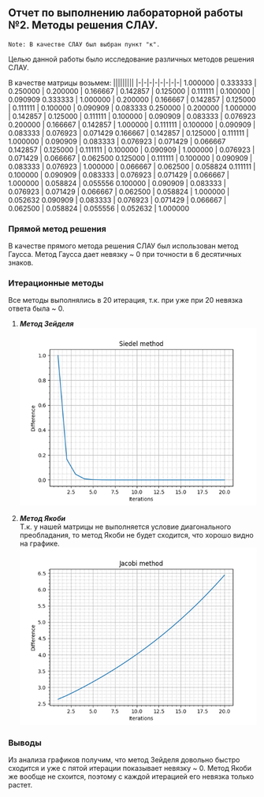 ## Отчет по выполнению лабораторной работы №2. Методы решения СЛАУ.
    Note: В качестве СЛАУ был выбран пункт "к".

Целью данной работы было исследование различных методов решения СЛАУ. 

В качестве матрицы возьмем:
|||||||||
|-|-|-|-|-|-|-|-|
1.000000 | 0.333333 | 0.250000 | 0.200000 | 0.166667 | 0.142857 | 0.125000 | 0.111111 | 0.100000 | 0.090909 
0.333333 | 1.000000 | 0.200000 | 0.166667 | 0.142857 | 0.125000 | 0.111111 | 0.100000 | 0.090909 | 0.083333 
0.250000 | 0.200000 | 1.000000 | 0.142857 | 0.125000 | 0.111111 | 0.100000 | 0.090909 | 0.083333 | 0.076923 
0.200000 | 0.166667 | 0.142857 | 1.000000 | 0.111111 | 0.100000 | 0.090909 | 0.083333 | 0.076923 | 0.071429 
0.166667 | 0.142857 | 0.125000 | 0.111111 | 1.000000 | 0.090909 | 0.083333 | 0.076923 | 0.071429 | 0.066667 
0.142857 | 0.125000 | 0.111111 | 0.100000 | 0.090909 | 1.000000 | 0.076923 | 0.071429 | 0.066667 | 0.062500 
0.125000 | 0.111111 | 0.100000 | 0.090909 | 0.083333 | 0.076923 | 1.000000 | 0.066667 | 0.062500 | 0.058824 
0.111111 | 0.100000 | 0.090909 | 0.083333 | 0.076923 | 0.071429 | 0.066667 | 1.000000 | 0.058824 | 0.055556 
0.100000 | 0.090909 | 0.083333 | 0.076923 | 0.071429 | 0.066667 | 0.062500 | 0.058824 | 1.000000 | 0.052632 
0.090909 | 0.083333 | 0.076923 | 0.071429 | 0.066667 | 0.062500 | 0.058824 | 0.055556 | 0.052632 | 1.000000

### Прямой метод решения

В качестве прямого метода решения СЛАУ был использован метод Гаусса. Метод Гаусса дает невязку ~ 0 при точности в 6 десятичных знаков.

### Итерационные методы

Все методы выполнялись в 20 итерация, т.к. при уже при 20 невязка ответа была ~ 0.

1) ***Метод Зейделя*** \
![](images/Siedel.png)



2) ***Метод Якоби*** \
Т.к. у нашей матрицы не выполняется условие диагонального преобладания, то метод Якоби не будет сходится, что хорошо видно на графике. \
![](images/Jacobi.png)

### Выводы

Из анализа графиков получим, что метод Зейделя довольно быстро сходится и уже с пятой итерации показывает невязку ~ 0. Метод Якоби же вообще не схоится, поэтому с каждой итерацией его невязка только растет.